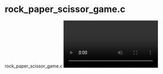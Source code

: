# rock_paper_scissor_game.c
rock_paper_scissor_game.c
![video]([https://github.com/manasdutta04/manasdutta04/blob/main/github.png](https://github.com/manasdutta04/rock_paper_scissor_game.c/blob/main/rock_paper_scissor_game%20video%20-%20C%20programs%20-%20Visual%20Studio%20Code.mp4)https://github.com/manasdutta04/rock_paper_scissor_game.c/blob/main/rock_paper_scissor_game%20video%20-%20C%20programs%20-%20Visual%20Studio%20Code.mp4)

